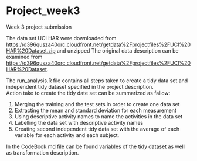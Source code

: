 Project_week3
=============

Week 3 project submission 

The data set UCI HAR were downloaded from https://d396qusza40orc.cloudfront.net/getdata%2Fprojectfiles%2FUCI%20HAR%20Dataset.zip and unzipped
The original data description can be examined from https://d396qusza40orc.cloudfront.net/getdata%2Fprojectfiles%2FUCI%20HAR%20Dataset.

The  run_analysis.R file contains all steps taken to create a tidy data set and independent tidy dataset specified in the project description.  
Action take to create the tidy date set can be summarized as fallow:

1.	Merging the training and the test sets in order to create one data set
2.	Extracting  the mean and standard deviation for each measurement
3.	Using descriptive activity names to name the activities in the data set
4.	Labelling the data set with descriptive activity names
5.	Creating second independent tidy data set with the average of each variable for each activity and each subject.


In the CodeBook.md file can be found variables of the tidy dataset as well as transformation description.
